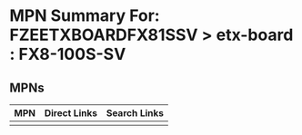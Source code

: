 



# MPN Summary For: FZEETXBOARDFX81SSV > etx-board : FX8-100S-SV

## MPNs
  

|MPN|Direct Links|Search Links|
| :--- | :--- | :--- |
||||
